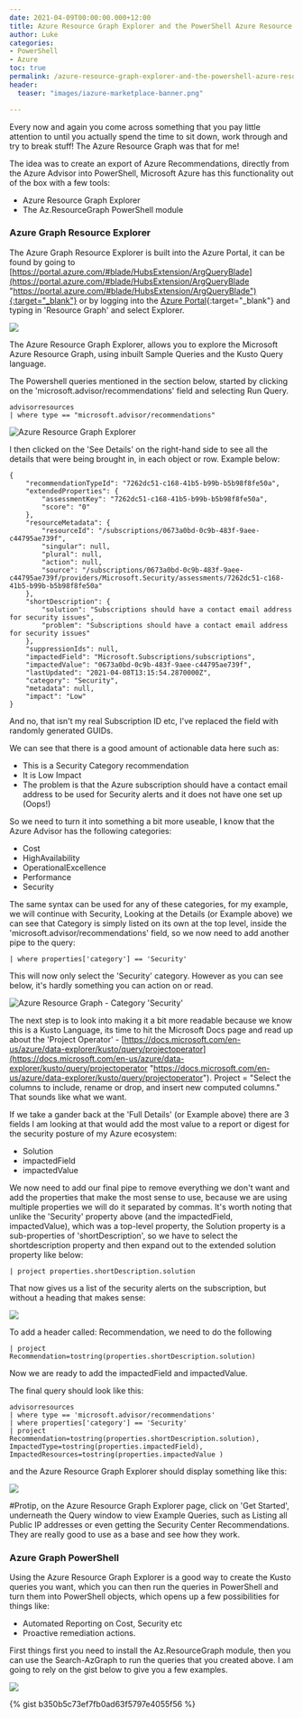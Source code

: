 ```yaml
---
date: 2021-04-09T00:00:00.000+12:00
title: Azure Resource Graph Explorer and the PowerShell Azure Resource Graph
author: Luke
categories:
- PowerShell
- Azure
toc: true
permalink: /azure-resource-graph-explorer-and-the-powershell-azure-resource-graph
header: 
  teaser: "images/iazure-marketplace-banner.png"

---
```

Every now and again you come across something that you pay little attention to until you actually spend the time to sit down, work through and try to break stuff! The Azure Resource Graph was that for me!

The idea was to create an export of Azure Recommendations, directly from the Azure Advisor into PowerShell, Microsoft Azure has this functionality out of the box with a few tools:

* Azure Resource Graph Explorer
* The Az.ResourceGraph PowerShell module

### Azure Graph Resource Explorer

The Azure Graph Resource Explorer is built into the Azure Portal, it can be found by going to [https://portal.azure.com/#blade/HubsExtension/ArgQueryBlade](https://portal.azure.com/#blade/HubsExtension/ArgQueryBlade "https://portal.azure.com/#blade/HubsExtension/ArgQueryBlade"){:target="_blank"}
or by logging into the [Azure Portal](https://portal.azure.com){:target="_blank"} and typing in 'Resource Graph' and select Explorer.

![](/uploads/azureresourcegraphsearch.png)

The Azure Resource Graph Explorer, allows you to explore the Microsoft Azure Resource Graph, using inbuilt Sample Queries and the Kusto Query language. 

The Powershell queries mentioned in the section below, started by clicking on the 'microsoft.advisor/recommendations' field and selecting Run Query.

    advisorresources
    | where type == "microsoft.advisor/recommendations"

![Azure Resource Graph Explorer](/uploads/azureresourcegraph.png "Azure Resource Graph Explorer")

I then clicked on the 'See Details' on the right-hand side to see all the details that were being brought in, in each object or row. Example below:

    {
        "recommendationTypeId": "7262dc51-c168-41b5-b99b-b5b98f8fe50a",
        "extendedProperties": {
            "assessmentKey": "7262dc51-c168-41b5-b99b-b5b98f8fe50a",
            "score": "0"
        },
        "resourceMetadata": {
            "resourceId": "/subscriptions/0673a0bd-0c9b-483f-9aee-c44795ae739f",
            "singular": null,
            "plural": null,
            "action": null,
            "source": "/subscriptions/0673a0bd-0c9b-483f-9aee-c44795ae739f/providers/Microsoft.Security/assessments/7262dc51-c168-41b5-b99b-b5b98f8fe50a"
        },
        "shortDescription": {
            "solution": "Subscriptions should have a contact email address for security issues",
            "problem": "Subscriptions should have a contact email address for security issues"
        },
        "suppressionIds": null,
        "impactedField": "Microsoft.Subscriptions/subscriptions",
        "impactedValue": "0673a0bd-0c9b-483f-9aee-c44795ae739f",
        "lastUpdated": "2021-04-08T13:15:54.2870000Z",
        "category": "Security",
        "metadata": null,
        "impact": "Low"
    }

And no, that isn't my real Subscription ID etc, I've replaced the field with randomly generated GUIDs.

We can see that there is a good amount of actionable data here such as:

* This is a Security Category recommendation
* It is Low Impact
* The problem is that the Azure subscription should have a contact email address to be used for Security alerts and it does not have one set up (Oops!)

So we need to turn it into something a bit more useable, I know that the Azure Advisor has the following categories:

* Cost
* HighAvailability
* OperationalExcellence
* Performance
* Security

The same syntax can be used for any of these categories, for my example, we will continue with Security, Looking at the Details (or Example above) we can see that Category is simply listed on its own at the top level, inside the 'microsoft.advisor/recommendations' field, so we now need to add another pipe to the query:

    | where properties['category'] == 'Security'

This will now only select the 'Security' category. However as you can see below, it's hardly something you can action on or read.

![Azure Resource Graph - Category 'Security'](/uploads/azureresourcegraph_category.png "Azure Resource Graph - Category 'Security'")

The next step is to look into making it a bit more readable because we know this is a Kusto Language, its time to hit the Microsoft Docs page and read up about the 'Project Operator' - [https://docs.microsoft.com/en-us/azure/data-explorer/kusto/query/projectoperator](https://docs.microsoft.com/en-us/azure/data-explorer/kusto/query/projectoperator "https://docs.microsoft.com/en-us/azure/data-explorer/kusto/query/projectoperator"). Project = "Select the columns to include, rename or drop, and insert new computed columns." That sounds like what we want.

If we take a gander back at the 'Full Details' (or Example above) there are 3 fields I am looking at that would add the most value to a report or digest for the security posture of my Azure ecosystem:

* Solution
* impactedField
* impactedValue

We now need to add our final pipe to remove everything we don't want and add the properties that make the most sense to use, because we are using multiple properties we will do it separated by commas. It's worth noting that unlike the 'Security' property above (and the impactedField, impactedValue), which was a top-level property, the Solution property is a sub-properties of 'shortDescription', so we have to select the shortdescription property and then expand out to the extended solution property like below:

    | project properties.shortDescription.solution

That now gives us a list of the security alerts on the subscription, but without a heading that makes sense:

![](/uploads/azureresourcegraphheader.png)

To add a header called: Recommendation, we need to do the following

    | project Recommendation=tostring(properties.shortDescription.solution)

Now we are ready to add the impactedField and impactedValue.

The final query should look like this:

    advisorresources
    | where type == 'microsoft.advisor/recommendations'
    | where properties['category'] == 'Security'
    | project Recommendation=tostring(properties.shortDescription.solution), ImpactedType=tostring(properties.impactedField), ImpactedResources=tostring(properties.impactedValue )

and the Azure Resource Graph Explorer should display something like this:

![](/uploads/azuregraphexplorerfinalquery.png)

#Protip, on the Azure Resource Graph Explorer page, click on 'Get Started', underneath the Query window to view Example Queries, such as Listing all Public IP addresses or even getting the Security Center Recommendations. They are really good to use as a base and see how they work.

### Azure Graph PowerShell

Using the Azure Resource Graph Explorer is a good way to create the Kusto queries you want, which you can then run the queries in PowerShell and turn them into PowerShell objects, which opens up a few possibilities for things like:

* Automated Reporting on Cost, Security etc
* Proactive remediation actions.

First things first you need to install the Az.ResourceGraph module, then you can use the Search-AzGraph to run the queries that you created above. I am going to rely on the gist below to give you a few examples.

![](/uploads/azuregraphpowershell.png)

{% gist b350b5c73ef7fb0ad63f5797e4055f56 %}